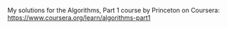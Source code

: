 My solutions for the Algorithms, Part 1 course by Princeton on Coursera: https://www.coursera.org/learn/algorithms-part1
